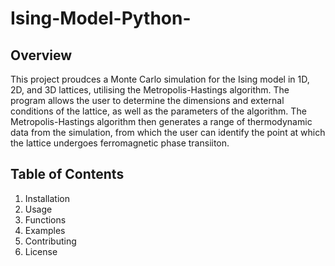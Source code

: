 # Ising-Model-Python-
## Overview
This project proudces a Monte Carlo simulation for the Ising model in 1D, 2D, and 3D lattices, utilising the Metropolis-Hastings algorithm. The program allows the user to determine the dimensions and external conditions of the lattice, as well as the parameters of the algorithm. The Metropolis-Hastings algorithm then generates a range of thermodynamic data from the simulation, from which the user can identify the point at which the lattice undergoes ferromagnetic phase transiiton.
## Table of Contents
1. Installation
2. Usage
3. Functions
4. Examples
5. Contributing
6. License
